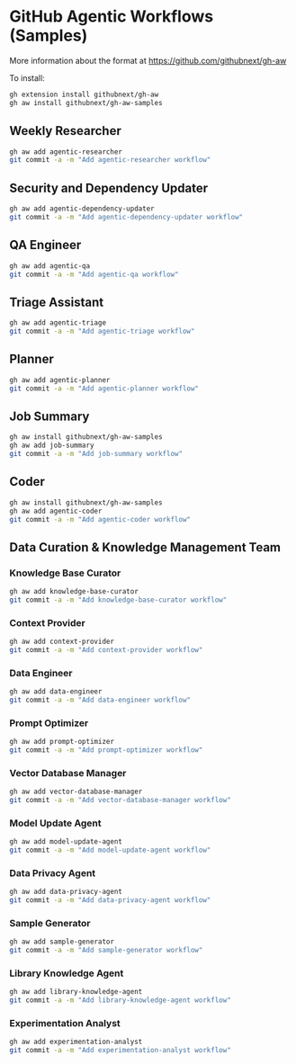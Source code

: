 # GitHub Agentic Workflows (Samples)

More information about the format at https://github.com/githubnext/gh-aw

To install:

```bash 
gh extension install githubnext/gh-aw
gh aw install githubnext/gh-aw-samples
```

## Weekly Researcher

```bash
gh aw add agentic-researcher
git commit -a -m "Add agentic-researcher workflow"
```

## Security and Dependency Updater

```bash
gh aw add agentic-dependency-updater
git commit -a -m "Add agentic-dependency-updater workflow"
```

## QA Engineer

```bash
gh aw add agentic-qa
git commit -a -m "Add agentic-qa workflow"
```

## Triage Assistant

```bash
gh aw add agentic-triage
git commit -a -m "Add agentic-triage workflow"
```

## Planner

```bash
gh aw add agentic-planner
git commit -a -m "Add agentic-planner workflow"
```

## Job Summary

```bash
gh aw install githubnext/gh-aw-samples
gh aw add job-summary
git commit -a -m "Add job-summary workflow"
```

## Coder

```bash
gh aw install githubnext/gh-aw-samples
gh aw add agentic-coder
git commit -a -m "Add agentic-coder workflow"
```

## Data Curation & Knowledge Management Team

### Knowledge Base Curator

```bash
gh aw add knowledge-base-curator
git commit -a -m "Add knowledge-base-curator workflow"
```

### Context Provider

```bash
gh aw add context-provider
git commit -a -m "Add context-provider workflow"
```

### Data Engineer

```bash
gh aw add data-engineer
git commit -a -m "Add data-engineer workflow"
```

### Prompt Optimizer

```bash
gh aw add prompt-optimizer
git commit -a -m "Add prompt-optimizer workflow"
```

### Vector Database Manager

```bash
gh aw add vector-database-manager
git commit -a -m "Add vector-database-manager workflow"
```

### Model Update Agent

```bash
gh aw add model-update-agent
git commit -a -m "Add model-update-agent workflow"
```

### Data Privacy Agent

```bash
gh aw add data-privacy-agent
git commit -a -m "Add data-privacy-agent workflow"
```

### Sample Generator

```bash
gh aw add sample-generator
git commit -a -m "Add sample-generator workflow"
```

### Library Knowledge Agent

```bash
gh aw add library-knowledge-agent
git commit -a -m "Add library-knowledge-agent workflow"
```

### Experimentation Analyst

```bash
gh aw add experimentation-analyst
git commit -a -m "Add experimentation-analyst workflow"
```



